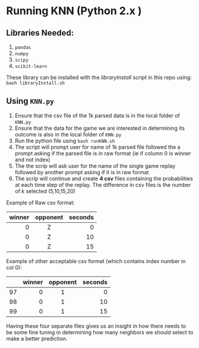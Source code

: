 # Running KNN (Python 2.x )

Libraries Needed:
---
1. `pandas`
2. `numpy`
3. `scipy`
4. `scikit-learn`
 
 These library can be installed with the *libraryInstall* script in this repo using: <br/>
 `bash libraryInstall.sh` <br/>

 Using `KNN.py`
---
1. Ensure that the csv file of the 1k parsed data is in the local folder of `KNN.py`
2. Ensure that the data for the game we are interested in determining its outcome is also in the local folder of `KNN.py`
3. Run the python file using `bash runKNN.sh`
4. The script will prompt user for name of 1k parsed file followed the a prompt asking if the parsed file is in raw format (ie if column 0 is winner and not index)
5. The the scrip will ask user for the name of the single game replay followed by another prompt asking if it is in raw format
6. The scrip will continue and create **4 csv** files containing the probabilities at each time step of the replay. The difference in csv files is the number of *k* selected (5,10,15,20)

Example of Raw csv format:<br/>

| winner        | opponent      | seconds|
| -------------:|:-------------:| -----: |
| 0             | Z             |     0  |
| 0             | Z             |     10 |
| 0             | Z             |     15 |

Example of other acceptable csv format (which contains index number in col 0):<br/>

|     | winner        | opponent      | seconds|
|---  | -------------:|:-------------:| -----: |
| 97  | 0             | 1             |     0  |
| 98  | 0             | 1             |     10 |
| 99  | 0             | 1             |     15 |


Having these four separate files gives us an insight in how there needs to be some fine tuning in determining how many neighbors we should select to make a better prediction. 



